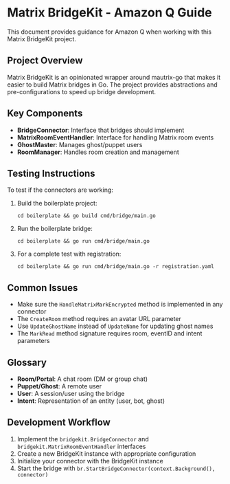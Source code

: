 # Matrix BridgeKit - Amazon Q Guide

This document provides guidance for Amazon Q when working with this Matrix BridgeKit project.

## Project Overview

Matrix BridgeKit is an opinionated wrapper around mautrix-go that makes it easier to build Matrix bridges in Go. The project provides abstractions and pre-configurations to speed up bridge development.

## Key Components

- **BridgeConnector**: Interface that bridges should implement
- **MatrixRoomEventHandler**: Interface for handling Matrix room events
- **GhostMaster**: Manages ghost/puppet users
- **RoomManager**: Handles room creation and management

## Testing Instructions

To test if the connectors are working:

1. Build the boilerplate project:
   ```
   cd boilerplate && go build cmd/bridge/main.go
   ```

2. Run the boilerplate bridge:
   ```
   cd boilerplate && go run cmd/bridge/main.go
   ```

3. For a complete test with registration:
   ```
   cd boilerplate && go run cmd/bridge/main.go -r registration.yaml
   ```

## Common Issues

- Make sure the `HandleMatrixMarkEncrypted` method is implemented in any connector
- The `CreateRoom` method requires an avatar URL parameter
- Use `UpdateGhostName` instead of `UpdateName` for updating ghost names
- The `MarkRead` method signature requires room, eventID and intent parameters

## Glossary

- **Room/Portal**: A chat room (DM or group chat)
- **Puppet/Ghost**: A remote user
- **User**: A session/user using the bridge
- **Intent**: Representation of an entity (user, bot, ghost)

## Development Workflow

1. Implement the `bridgekit.BridgeConnector` and `bridgekit.MatrixRoomEventHandler` interfaces
2. Create a new BridgeKit instance with appropriate configuration
3. Initialize your connector with the BridgeKit instance
4. Start the bridge with `br.StartBridgeConnector(context.Background(), connector)`

